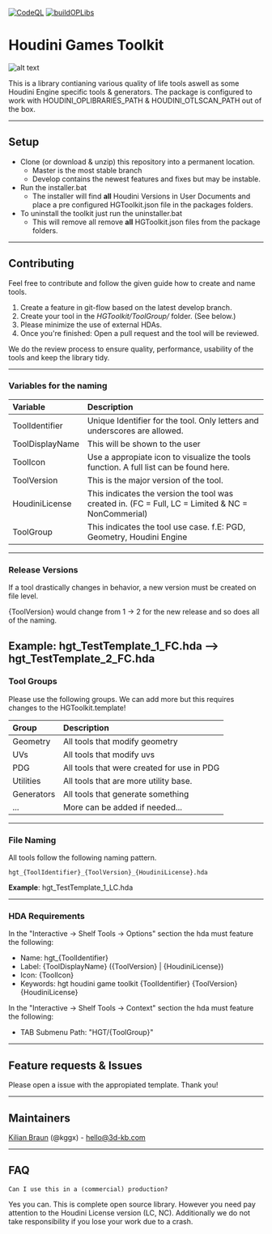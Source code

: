 [![CodeQL](https://github.com/kggx/HGToolkit/actions/workflows/codeql-analysis.yml/badge.svg)](https://github.com/kggx/HGToolkit/actions/workflows/codeql-analysis.yml)
[![buildOPLibs](https://github.com/kggx/HGToolkit/actions/workflows/build_oplibraries.yml/badge.svg)](https://github.com/kggx/HGToolkit/actions/workflows/build_oplibraries.yml)

# Houdini Games Toolkit
![alt text](https://github.com/kggx/HGToolkit/blob/master/DeveloperTools/image/HGT_LOGO.png?raw=true)


This is a library contianing various quality of life tools aswell as some Houdini Engine specific tools & generators. The package is configured to work with HOUDINI_OPLIBRARIES_PATH & HOUDINI_OTLSCAN_PATH out of the box. 

---

## Setup
- Clone (or download & unzip) this repository into a permanent location.
  - Master is the most stable branch
  - Develop contains the newest features and fixes but may be instable.
- Run the installer.bat 
  - The installer will find **all** Houdini Versions in User Documents and place a pre configured HGToolkit.json file in the packages folders. 
- To uninstall the toolkit just run the uninstaller.bat
  - This will remove all remove **all** HGToolkit.json files from the package folders.

---

## Contributing
Feel free to contribute and follow the given guide how to create and name tools. 

1. Create a feature in git-flow based on the latest develop branch.
2. Create your tool in the _HGToolkit/ToolGroup/_ folder. (See below.)
3. Please minimize the use of external HDAs.
4. Once you're finished: Open a pull request and the tool will be reviewed. 

We do the review process to ensure quality, performance, usability of the tools and keep the library tidy.

---

### Variables for the naming
|Variable|Description|
|:---|:----|
|ToolIdentifier|Unique Identifier for the tool. Only letters and underscores are allowed.|
|ToolDisplayName|This will be shown to the user|
|ToolIcon|Use a appropiate icon to visualize the tools function. A full list can be found here.|
|ToolVersion|This is the major version of the tool.
|HoudiniLicense|This indicates the version the tool was created in. (FC = Full, LC = Limited & NC = NonCommerial)|
|ToolGroup|This indicates the tool use case. f.E: PGD, Geometry, Houdini Engine|

---

### Release Versions
If a tool drastically changes in behavior, a new version must be created on file level. 

{ToolVersion} would change from 1 -> 2 for the new release and so does all of the naming. 

**Example**: hgt_TestTemplate_1_FC.hda --> hgt_TestTemplate_2_FC.hda
---

### Tool Groups

Please use the following groups. We can add more but this requires changes to the HGToolkit.template!

|Group|Description|
|:---|:---|
|Geometry|All tools that modify geometry|
|UVs|All tools that modify uvs|
|PDG|All tools that were created for use in PDG|
|Utilities|All tools that are more utility base.|
|Generators|All tools that generate something|
|...|More can be added if needed...|

---

### File Naming
All tools follow the following naming pattern.
```
hgt_{ToolIdentifier}_{ToolVersion}_{HoudiniLicense}.hda
```

**Example**: hgt_TestTemplate_1_LC.hda

---

### HDA Requirements
In the "Interactive -> Shelf Tools -> Options" section the hda must feature the following:
- Name: hgt_{ToolIdentifier}
- Label: {ToolDisplayName} ({ToolVersion} | {HoudiniLicense})
- Icon: {ToolIcon}
- Keywords: hgt houdini game toolkit {ToolIdentifier} {ToolVersion} {HoudiniLicense} 

In the "Interactive -> Shelf Tools -> Context" section the hda must feature the following:
- TAB Submenu Path: "HGT/{ToolGroup}"

---

## Feature requests & Issues
Please open a issue with the appropiated template. Thank you!  

---

## Maintainers

[Kilian Braun](https://3d-kb.com/) (@kggx) - [hello@3d-kb.com](mailto:hello@3d-kb.com?subject=Hello.%20Let's%20work%20together%20on%3A%20your%20Project) 

---

## FAQ
```
Can I use this in a (commercial) production? 
```
Yes you can. This is complete open source library. However you need pay attention to the Houdini License version (LC, NC). Additionally we do not take responsibility if you lose your work due to a crash.
